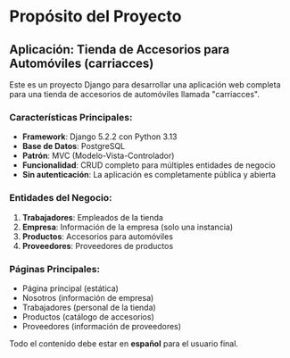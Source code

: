 # Propósito del Proyecto

## Aplicación: Tienda de Accesorios para Automóviles (carriacces)

Este es un proyecto Django para desarrollar una aplicación web completa para una tienda de accesorios de automóviles llamada "carriacces". 

### Características Principales:
- **Framework**: Django 5.2.2 con Python 3.13
- **Base de Datos**: PostgreSQL
- **Patrón**: MVC (Modelo-Vista-Controlador)
- **Funcionalidad**: CRUD completo para múltiples entidades de negocio
- **Sin autenticación**: La aplicación es completamente pública y abierta

### Entidades del Negocio:
1. **Trabajadores**: Empleados de la tienda
2. **Empresa**: Información de la empresa (solo una instancia)
3. **Productos**: Accesorios para automóviles
4. **Proveedores**: Proveedores de productos

### Páginas Principales:
- Página principal (estática)
- Nosotros (información de empresa)
- Trabajadores (personal de la tienda)
- Productos (catálogo de accesorios)
- Proveedores (información de proveedores)

Todo el contenido debe estar en **español** para el usuario final.